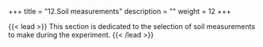 +++
title = "12.Soil measurements"
description = ""
weight = 12
+++

{{< lead >}}
This section is dedicated to the selection of soil measurements to make during the experiment.
{{< /lead >}}


